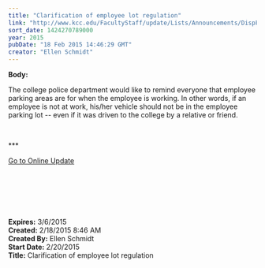 ```yaml
---
title: "Clarification of employee lot regulation"
link: "http://www.kcc.edu/FacultyStaff/update/Lists/Announcements/DispForm.aspx?ID=1827"
sort_date: 1424270789000
year: 2015
pubDate: "18 Feb 2015 14:46:29 GMT"
creator: "Ellen Schmidt"
---
```


<div><b>Body:</b> <div class="ExternalClass995806E0EF7E409B837598E6E2787AE5"><p>​The college police department would like to remind everyone that employee parking areas are for when the employee is working. In other words, if an employee is not at work, his/her vehicle should not be in the employee parking lot -- even if it was driven to the college by a relative or friend.</p>
<p> </p>
<p>***</p>
<p><a href="/update">Go to Online Update</a></p>
<p> </p>
<p> </p>
<p> </p></div></div>
<div><b>Expires:</b> 3/6/2015</div>
<div><b>Created:</b> 2/18/2015 8:46 AM</div>
<div><b>Created By:</b> Ellen Schmidt</div>
<div><b>Start Date:</b> 2/20/2015</div>
<div><b>Title:</b> Clarification of employee lot regulation</div>

